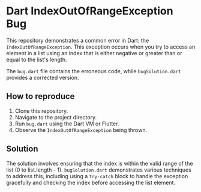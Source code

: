 # Dart IndexOutOfRangeException Bug

This repository demonstrates a common error in Dart: the `IndexOutOfRangeException`.  This exception occurs when you try to access an element in a list using an index that is either negative or greater than or equal to the list's length. 

The `bug.dart` file contains the erroneous code, while `bugSolution.dart` provides a corrected version.

## How to reproduce

1. Clone this repository.
2. Navigate to the project directory.
3. Run `bug.dart` using the Dart VM or Flutter.
4. Observe the `IndexOutOfRangeException` being thrown.

## Solution

The solution involves ensuring that the index is within the valid range of the list (0 to list.length - 1).  `bugSolution.dart` demonstrates various techniques to address this, including using a `try-catch` block to handle the exception gracefully and checking the index before accessing the list element.